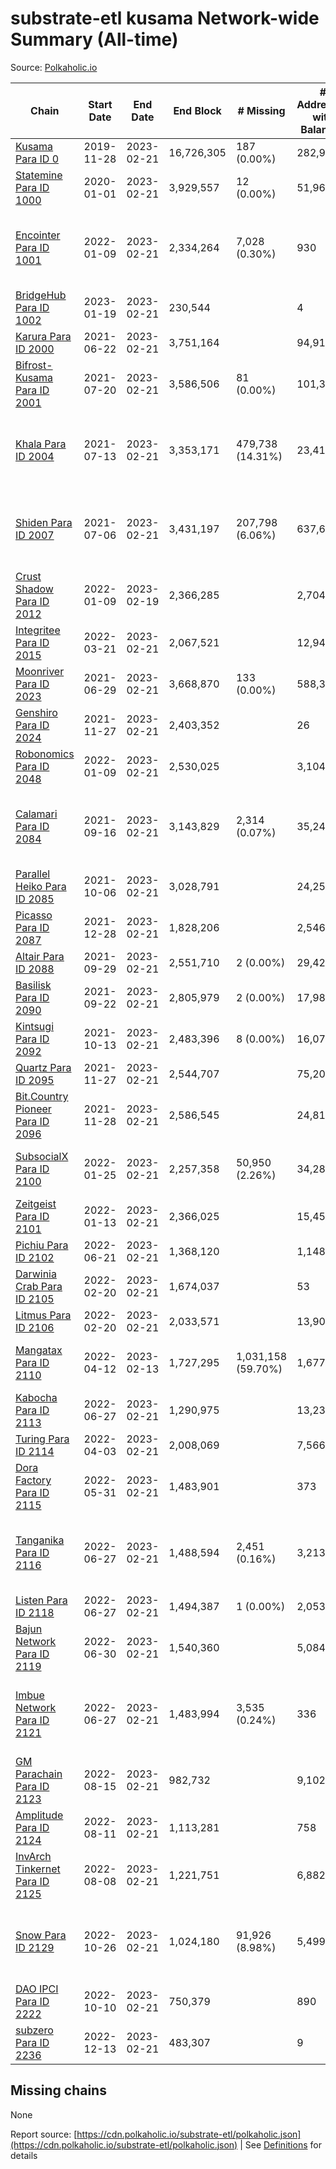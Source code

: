 # substrate-etl kusama Network-wide Summary (All-time)

Source: [Polkaholic.io](https://polkaholic.io)


| Chain            | Start Date | End Date | End Block | # Missing | # Addresses with Balances | Crawling Status |
| ---------------- | ---------- | ---------| --------- | --------- | ------------------------- | --------------- |
| [Kusama Para ID 0](/kusama/0-kusama) | 2019-11-28 | 2023-02-21 | 16,726,305 | 187 (0.00%) | 282,941 |  |
| [Statemine Para ID 1000](/kusama/1000-statemine) | 2020-01-01 | 2023-02-21 | 3,929,557 | 12 (0.00%) | 51,965 |  |
| [Encointer Para ID 1001](/kusama/1001-encointer) | 2022-01-09 | 2023-02-21 | 2,334,264 | 7,028 (0.30%) | 930 | Only partial index available: Old Decoding issues |
| [BridgeHub Para ID 1002](/kusama/1002-bridgehub) | 2023-01-19 | 2023-02-21 | 230,544 |   | 4 |  |
| [Karura Para ID 2000](/kusama/2000-karura) | 2021-06-22 | 2023-02-21 | 3,751,164 |   | 94,917 |  |
| [Bifrost-Kusama Para ID 2001](/kusama/2001-bifrost-ksm) | 2021-07-20 | 2023-02-21 | 3,586,506 | 81 (0.00%) | 101,330 |  |
| [Khala Para ID 2004](/kusama/2004-khala) | 2021-07-13 | 2023-02-21 | 3,353,171 | 479,738 (14.31%) | 23,419 | Only partial index available: Old Decoding issues |
| [Shiden Para ID 2007](/kusama/2007-shiden) | 2021-07-06 | 2023-02-21 | 3,431,197 | 207,798 (6.06%) | 637,680 | Only partial index available: Old Decoding issues |
| [Crust Shadow Para ID 2012](/kusama/2012-shadow) | 2022-01-09 | 2023-02-19 | 2,366,285 |   | 2,704 |  |
| [Integritee Para ID 2015](/kusama/2015-integritee) | 2022-03-21 | 2023-02-21 | 2,067,521 |   | 12,943 |  |
| [Moonriver Para ID 2023](/kusama/2023-moonriver) | 2021-06-29 | 2023-02-21 | 3,668,870 | 133 (0.00%) | 588,381 |  |
| [Genshiro Para ID 2024](/kusama/2024-genshiro) | 2021-11-27 | 2023-02-21 | 2,403,352 |   | 26 |  |
| [Robonomics Para ID 2048](/kusama/2048-robonomics) | 2022-01-09 | 2023-02-21 | 2,530,025 |   | 3,104 |  |
| [Calamari Para ID 2084](/kusama/2084-calamari) | 2021-09-16 | 2023-02-21 | 3,143,829 | 2,314 (0.07%) | 35,247 | Only partial index available: Archive node unavailable |
| [Parallel Heiko Para ID 2085](/kusama/2085-parallel-heiko) | 2021-10-06 | 2023-02-21 | 3,028,791 |   | 24,259 |  |
| [Picasso Para ID 2087](/kusama/2087-picasso) | 2021-12-28 | 2023-02-21 | 1,828,206 |   | 2,546 |  |
| [Altair Para ID 2088](/kusama/2088-altair) | 2021-09-29 | 2023-02-21 | 2,551,710 | 2 (0.00%) | 29,426 |  |
| [Basilisk Para ID 2090](/kusama/2090-basilisk) | 2021-09-22 | 2023-02-21 | 2,805,979 | 2 (0.00%) | 17,987 |  |
| [Kintsugi Para ID 2092](/kusama/2092-kintsugi) | 2021-10-13 | 2023-02-21 | 2,483,396 | 8 (0.00%) | 16,076 |  |
| [Quartz Para ID 2095](/kusama/2095-quartz) | 2021-11-27 | 2023-02-21 | 2,544,707 |   | 75,209 |  |
| [Bit.Country Pioneer Para ID 2096](/kusama/2096-bitcountrypioneer) | 2021-11-28 | 2023-02-21 | 2,586,545 |   | 24,816 |  |
| [SubsocialX Para ID 2100](/kusama/2100-subsocialx) | 2022-01-25 | 2023-02-21 | 2,257,358 | 50,950 (2.26%) | 34,285 | Only partial index available: Onboarding |
| [Zeitgeist Para ID 2101](/kusama/2101-zeitgeist) | 2022-01-13 | 2023-02-21 | 2,366,025 |   | 15,451 |  |
| [Pichiu Para ID 2102](/kusama/2102-pichiu) | 2022-06-21 | 2023-02-21 | 1,368,120 |   | 1,148 |  |
| [Darwinia Crab Para ID 2105](/kusama/2105-crab) | 2022-02-20 | 2023-02-21 | 1,674,037 |   | 53 |  |
| [Litmus Para ID 2106](/kusama/2106-litmus) | 2022-02-20 | 2023-02-21 | 2,033,571 |   | 13,905 |  |
| [Mangatax Para ID 2110](/kusama/2110-mangatax) | 2022-04-12 | 2023-02-13 | 1,727,295 | 1,031,158 (59.70%) | 1,677 | Only partial index available: Onboarding |
| [Kabocha Para ID 2113](/kusama/2113-kabocha) | 2022-06-27 | 2023-02-21 | 1,290,975 |   | 13,236 |  |
| [Turing Para ID 2114](/kusama/2114-turing) | 2022-04-03 | 2023-02-21 | 2,008,069 |   | 7,566 |  |
| [Dora Factory Para ID 2115](/kusama/2115-dorafactory) | 2022-05-31 | 2023-02-21 | 1,483,901 |   | 373 |  |
| [Tanganika Para ID 2116](/kusama/2116-tanganika) | 2022-06-27 | 2023-02-21 | 1,488,594 | 2,451 (0.16%) | 3,213 | Only partial index available: Archive node unavailable |
| [Listen Para ID 2118](/kusama/2118-listen) | 2022-06-27 | 2023-02-21 | 1,494,387 | 1 (0.00%) | 2,053 |  |
| [Bajun Network Para ID 2119](/kusama/2119-bajun) | 2022-06-30 | 2023-02-21 | 1,540,360 |   | 5,084 |  |
| [Imbue Network Para ID 2121](/kusama/2121-imbue) | 2022-06-27 | 2023-02-21 | 1,483,994 | 3,535 (0.24%) | 336 | Only partial index available: Archive node unavailable |
| [GM Parachain Para ID 2123](/kusama/2123-gm) | 2022-08-15 | 2023-02-21 | 982,732 |   | 9,102 |  |
| [Amplitude Para ID 2124](/kusama/2124-amplitude) | 2022-08-11 | 2023-02-21 | 1,113,281 |   | 758 |  |
| [InvArch Tinkernet Para ID 2125](/kusama/2125-tinkernet) | 2022-08-08 | 2023-02-21 | 1,221,751 |   | 6,882 |  |
| [Snow Para ID 2129](/kusama/2129-snow) | 2022-10-26 | 2023-02-21 | 1,024,180 | 91,926 (8.98%) | 5,499 | Only partial index available: Archive node unavailable |
| [DAO IPCI Para ID 2222](/kusama/2222-daoipci) | 2022-10-10 | 2023-02-21 | 750,379 |   | 890 |  |
| [subzero Para ID 2236](/kusama/2236-subzero) | 2022-12-13 | 2023-02-21 | 483,307 |   | 9 |  |

## Missing chains


None

Report source: [https://cdn.polkaholic.io/substrate-etl/polkaholic.json](https://cdn.polkaholic.io/substrate-etl/polkaholic.json) | See [Definitions](/DEFINITIONS.md) for details

